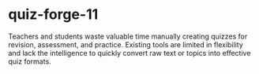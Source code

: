 # quiz-forge-11
Teachers and students waste valuable time manually creating  quizzes for revision, assessment, and practice. Existing tools are  limited in flexibility and lack the intelligence to quickly convert raw  text or topics into effective quiz formats.
